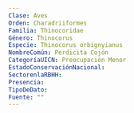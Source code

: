 ```yaml
---
Clase: Aves
Orden: Charadriiformes
Familia: Thinocoridae
Género: Thinocorus
Especie: Thinocorus orbignyianus
NombreComún: Perdicita Cojón
CategoríaUICN: Preocupación Menor
EstadoConservaciónNacional: 
SectorenlaRBHH: 
Presencia: 
TipoDeDato: 
Fuente: ""
---
```

